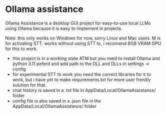 # Ollama assistance
Ollama Assistance is a desktop GUI project for easy-to-use local LLMs using Ollama because it is easy to implement in projects.

Note: this only works on Windows for now, sorry Linux and Mac users.
M is for activating STT. works without using STT to, i recomend 8GB VRAM GPU for this to work.

- this project is in a working state ATM but you need to install Ollama and python 3.11 peferd and add path to the DLL and DLLs in settings -> config
- for experimental STT to work you need the correct libraries for it to work, but i have yet to make requirements.txt for more user frendly sulution for that.
- chat history is saved in a .txt file in AppData/Local/OllamaAssistance/ folder
- config file is also saved in a .json file in the AppData/Local/OllamaAssistance/ folder
